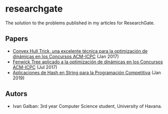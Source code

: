 # researchgate

The solution to the problems published in my articles for ResearchGate.

## Papers
* [Convex Hull Trick, una excelente técnica para la optimización de dinámicas en los Concursos ACM-ICPC](https://www.researchgate.net/publication/331287829_Convex_Hull_Trick_una_excelente_tecnica_para_la_optimizacion_de_dinamicas_en_los_Concursos_ACM-ICPC) (Jan 2017)
* [Fenwick Tree aplicado a la optimización de dinámicas en los Concursos ACM-ICPC](https://www.researchgate.net/publication/331287917_Fenwick_Tree_aplicado_a_la_optimizacion_de_dinamicas_en_los_Concursos_ACM-ICPC) (Jul 2017)
* [Aplicaciones de Hash en String para la Programación Competitiva](https://www.researchgate.net/publication/331288034_Aplicaciones_de_Hash_en_String_para_la_Programacion_Competitiva) (Jan 2019)

## Autors
- Ivan Galban: 3rd year Computer Science student, University of Havana.

